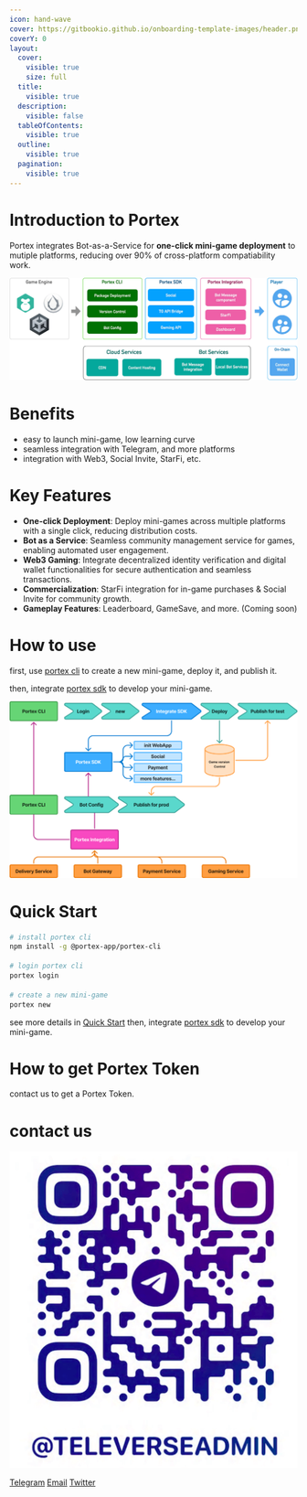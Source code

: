 ```yaml
---
icon: hand-wave
cover: https://gitbookio.github.io/onboarding-template-images/header.png
coverY: 0
layout:
  cover:
    visible: true
    size: full
  title:
    visible: true
  description:
    visible: false
  tableOfContents:
    visible: true
  outline:
    visible: true
  pagination:
    visible: true
---
```


# Introduction to Portex

Portex integrates Bot-as-a-Service for **one-click mini-game deployment** to mutiple platforms, reducing over 90% of cross-platform compatiability work.

![Portex infra](/assets/portex.png)

# Benefits
* easy to launch mini-game, low learning curve
* seamless integration with Telegram, and more platforms
* integration with Web3, Social Invite, StarFi, etc.

# Key Features
* **One-click Deployment**: Deploy mini-games across multiple platforms with a single click, reducing distribution costs.
* **Bot as a Service**: Seamless community management service for games, enabling automated user engagement.
* **Web3 Gaming**: Integrate decentralized identity verification and digital wallet functionalities for secure authentication and seamless transactions.
* **Commercialization**: StarFi integration for in-game purchases & Social Invite for community growth.
* **Gameplay Features**: Leaderboard, GameSave, and more. (Coming soon)


# How to use

first, use [portex cli](/cli/overview.md) to create a new mini-game, deploy it, and publish it.

then, integrate [portex sdk](/sdk/overview.md) to develop your mini-game.

![Portex workflow](/assets/workflow.png)


# Quick Start

```bash
# install portex cli
npm install -g @portex-app/portex-cli

# login portex cli
portex login

# create a new mini-game
portex new
```

see more details in [Quick Start](/cli/overview.md)
then, integrate [portex sdk](/sdk/overview.md) to develop your mini-game.

# How to get Portex Token

contact us to get a Portex Token.

# contact us

![contact us](/assets/contact.png)

[Telegram](https://t.me/televerseadmin)
[Email](official@teletypes.io)
[Twitter](https://x.com/televerseXYZ)


